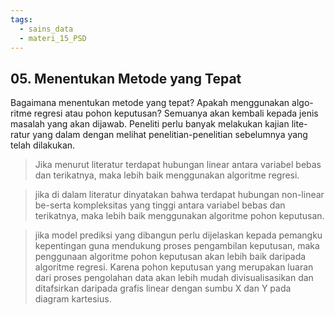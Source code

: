 ```yaml
---
tags:
  - sains_data
  - materi_15_PSD
---
```

## 05. Menentukan Metode yang Tepat

Bagaimana menentukan metode yang tepat? Apakah menggunakan algo-ritme regresi atau pohon keputusan? Semuanya akan kembali kepada jenis masalah yang akan dijawab. Peneliti perlu banyak melakukan kajian lite-ratur yang dalam dengan melihat penelitian-penelitian sebelumnya yang telah dilakukan.

> Jika menurut literatur terdapat hubungan linear antara variabel bebas dan terikatnya, maka lebih baik menggunakan algoritme regresi.

> jika di dalam literatur dinyatakan bahwa terdapat hubungan non-linear be-serta kompleksitas yang tinggi antara variabel bebas dan terikatnya, maka lebih baik menggunakan algoritme pohon keputusan.

> jika model prediksi yang dibangun perlu dijelaskan kepada pemangku kepentingan guna mendukung proses pengambilan keputusan, maka penggunaan algoritme pohon keputusan akan lebih baik daripada algoritme regresi. Karena pohon keputusan yang merupakan luaran dari proses pengolahan data akan lebih mudah divisualisasikan dan ditafsirkan daripada grafis linear dengan sumbu X dan Y pada diagram kartesius.
